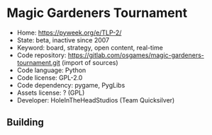 # Magic Gardeners Tournament

- Home: https://pyweek.org/e/TLP-2/
- State: beta, inactive since 2007
- Keyword: board, strategy, open content, real-time
- Code repository: https://gitlab.com/osgames/magic-gardeners-tournament.git (import of sources)
- Code language: Python
- Code license: GPL-2.0
- Code dependency: pygame, PygLibs
- Assets license: ? (GPL)
- Developer: HoleInTheHeadStudios (Team Quicksilver)

## Building
